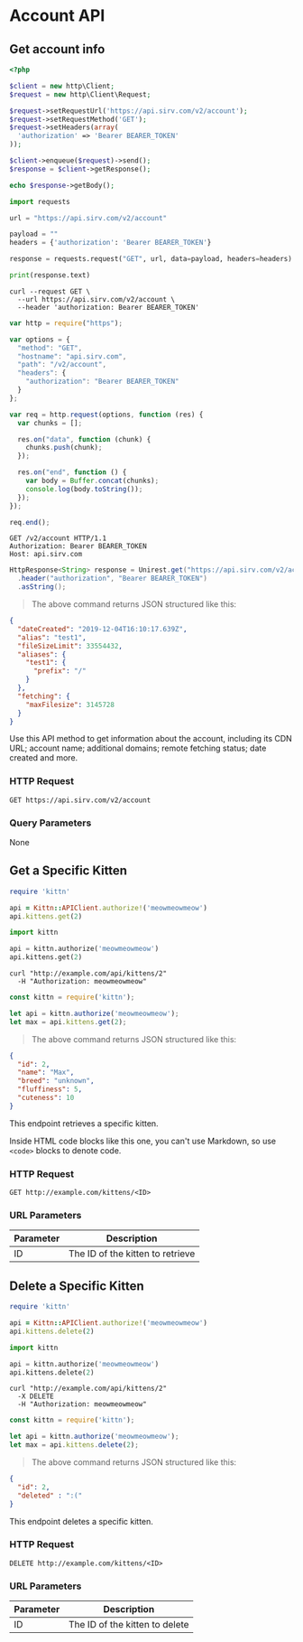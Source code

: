 # Account API

## Get account info

```php
<?php

$client = new http\Client;
$request = new http\Client\Request;

$request->setRequestUrl('https://api.sirv.com/v2/account');
$request->setRequestMethod('GET');
$request->setHeaders(array(
  'authorization' => 'Bearer BEARER_TOKEN'
));

$client->enqueue($request)->send();
$response = $client->getResponse();

echo $response->getBody();
```

```python
import requests

url = "https://api.sirv.com/v2/account"

payload = ""
headers = {'authorization': 'Bearer BEARER_TOKEN'}

response = requests.request("GET", url, data=payload, headers=headers)

print(response.text)
```

```shell
curl --request GET \
  --url https://api.sirv.com/v2/account \
  --header 'authorization: Bearer BEARER_TOKEN'
```

```javascript
var http = require("https");

var options = {
  "method": "GET",
  "hostname": "api.sirv.com",
  "path": "/v2/account",
  "headers": {
    "authorization": "Bearer BEARER_TOKEN"
  }
};

var req = http.request(options, function (res) {
  var chunks = [];

  res.on("data", function (chunk) {
    chunks.push(chunk);
  });

  res.on("end", function () {
    var body = Buffer.concat(chunks);
    console.log(body.toString());
  });
});

req.end();
```

```http
GET /v2/account HTTP/1.1
Authorization: Bearer BEARER_TOKEN
Host: api.sirv.com
```

```java
HttpResponse<String> response = Unirest.get("https://api.sirv.com/v2/account")
  .header("authorization", "Bearer BEARER_TOKEN")
  .asString();
```

> The above command returns JSON structured like this:

```json
{
  "dateCreated": "2019-12-04T16:10:17.639Z",
  "alias": "test1",
  "fileSizeLimit": 33554432,
  "aliases": {
    "test1": {
      "prefix": "/"
    }
  },
  "fetching": {
    "maxFilesize": 3145728
  }
}
```

Use this API method to get information about the account, including its CDN URL; account name; additional domains; remote fetching status; date created and more.

### HTTP Request

`GET https://api.sirv.com/v2/account`

### Query Parameters

None

## Get a Specific Kitten

```ruby
require 'kittn'

api = Kittn::APIClient.authorize!('meowmeowmeow')
api.kittens.get(2)
```

```python
import kittn

api = kittn.authorize('meowmeowmeow')
api.kittens.get(2)
```

```shell
curl "http://example.com/api/kittens/2"
  -H "Authorization: meowmeowmeow"
```

```javascript
const kittn = require('kittn');

let api = kittn.authorize('meowmeowmeow');
let max = api.kittens.get(2);
```

> The above command returns JSON structured like this:

```json
{
  "id": 2,
  "name": "Max",
  "breed": "unknown",
  "fluffiness": 5,
  "cuteness": 10
}
```

This endpoint retrieves a specific kitten.

<aside class="warning">Inside HTML code blocks like this one, you can't use Markdown, so use <code>&lt;code&gt;</code> blocks to denote code.</aside>

### HTTP Request

`GET http://example.com/kittens/<ID>`

### URL Parameters

Parameter | Description
--------- | -----------
ID | The ID of the kitten to retrieve

## Delete a Specific Kitten

```ruby
require 'kittn'

api = Kittn::APIClient.authorize!('meowmeowmeow')
api.kittens.delete(2)
```

```python
import kittn

api = kittn.authorize('meowmeowmeow')
api.kittens.delete(2)
```

```shell
curl "http://example.com/api/kittens/2"
  -X DELETE
  -H "Authorization: meowmeowmeow"
```

```javascript
const kittn = require('kittn');

let api = kittn.authorize('meowmeowmeow');
let max = api.kittens.delete(2);
```

> The above command returns JSON structured like this:

```json
{
  "id": 2,
  "deleted" : ":("
}
```

This endpoint deletes a specific kitten.

### HTTP Request

`DELETE http://example.com/kittens/<ID>`

### URL Parameters

Parameter | Description
--------- | -----------
ID | The ID of the kitten to delete


